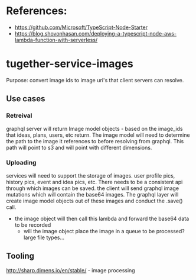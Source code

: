 # References:
- https://github.com/Microsoft/TypeScript-Node-Starter
- https://blog.shovonhasan.com/deploying-a-typescript-node-aws-lambda-function-with-serverless/

# tugether-service-images

Purpose: convert image ids to image uri's that client servers can resolve.

## Use cases
### Retreival
graphql server will return Image model objects - based on the image_ids that ideas, plans, users, etc return. The image model will need to determine the path to the image it references to before resolving from graphql. This path will point to s3 and will point with different dimensions.

### Uploading
services will need to support the storage of images. user profile pics, history pics, event and idea pics, etc. There needs to be a consistent api through which images can be saved. the client will send graphql image mutations which will contain the base64 images. The graphql layer will create image model objects out of these images and conduct the .save() call.
- the image object will then call this lambda and forward the base64 data to be recorded
  - will the image object place the image in a queue to be processed? large file types...


## Tooling
http://sharp.dimens.io/en/stable/ - image processing
